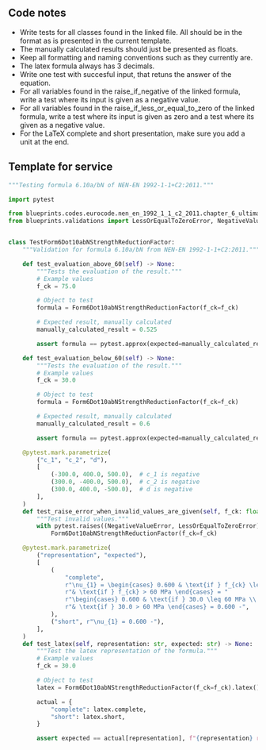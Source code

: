 ## Code notes

- Write tests for all classes found in the linked file. All should be in the format as is presented in the current template. 
- The manually calculated results should just be presented as floats. 
- Keep all formatting and naming conventions such as they currently are. 
- The latex formula always has 3 decimals. 
- Write one test with succesful input, that retuns the answer of the equation. 
- For all variables found in the raise_if_negative of the linked formula, write a test where its input is given as a negative value.
- For all variables found in the raise_if_less_or_equal_to_zero of the linked formula, write a test where its input is given as zero and a test where its given as a negative value.
- For the LaTeX complete and short presentation, make sure you add a unit at the end.

## Template for service

```python
"""Testing formula 6.10a/bN of NEN-EN 1992-1-1+C2:2011."""

import pytest

from blueprints.codes.eurocode.nen_en_1992_1_1_c2_2011.chapter_6_ultimate_limit_state.formula_6_10abn import Form6Dot10abNStrengthReductionFactor
from blueprints.validations import LessOrEqualToZeroError, NegativeValueError


class TestForm6Dot10abNStrengthReductionFactor:
    """Validation for formula 6.10a/bN from NEN-EN 1992-1-1+C2:2011."""

    def test_evaluation_above_60(self) -> None:
        """Tests the evaluation of the result."""
        # Example values
        f_ck = 75.0

        # Object to test
        formula = Form6Dot10abNStrengthReductionFactor(f_ck=f_ck)

        # Expected result, manually calculated
        manually_calculated_result = 0.525

        assert formula == pytest.approx(expected=manually_calculated_result, rel=1e-4)

    def test_evaluation_below_60(self) -> None:
        """Tests the evaluation of the result."""
        # Example values
        f_ck = 30.0

        # Object to test
        formula = Form6Dot10abNStrengthReductionFactor(f_ck=f_ck)

        # Expected result, manually calculated
        manually_calculated_result = 0.6

        assert formula == pytest.approx(expected=manually_calculated_result, rel=1e-4)

    @pytest.mark.parametrize(
        ("c_1", "c_2", "d"),
        [
            (-300.0, 400.0, 500.0),  # c_1 is negative
            (300.0, -400.0, 500.0),  # c_2 is negative
            (300.0, 400.0, -500.0),  # d is negative
        ],
    )
    def test_raise_error_when_invalid_values_are_given(self, f_ck: float) -> None:
        """Test invalid values."""
        with pytest.raises((NegativeValueError, LessOrEqualToZeroError)):
            Form6Dot10abNStrengthReductionFactor(f_ck=f_ck)

    @pytest.mark.parametrize(
        ("representation", "expected"),
        [
            (
                "complete",
                r"\nu_{1} = \begin{cases} 0.600 & \text{if } f_{ck} \leq 60 MPa \\ \max\left(0.9 - \frac{f_{ck}}{200}, 0.5\right) "
                r"& \text{if } f_{ck} > 60 MPa \end{cases} = "
                r"\begin{cases} 0.600 & \text{if } 30.0 \leq 60 MPa \\ \max\left(0.9 - \frac{30.0}{200}, 0.5\right) "
                r"& \text{if } 30.0 > 60 MPa \end{cases} = 0.600 -",
            ),
            ("short", r"\nu_{1} = 0.600 -"),
        ],
    )
    def test_latex(self, representation: str, expected: str) -> None:
        """Test the latex representation of the formula."""
        # Example values
        f_ck = 30.0

        # Object to test
        latex = Form6Dot10abNStrengthReductionFactor(f_ck=f_ck).latex()

        actual = {
            "complete": latex.complete,
            "short": latex.short,
        }

        assert expected == actual[representation], f"{representation} representation failed."

```